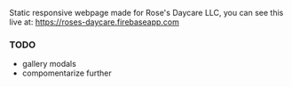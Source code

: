 Static responsive webpage made for Rose's Daycare LLC, you can see this live at: https://roses-daycare.firebaseapp.com

### TODO
 * gallery modals
 * compomentarize further
